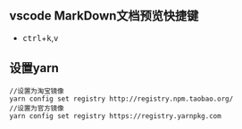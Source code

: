 ## vscode MarkDown文档预览快捷键
  - <kbd>ctrl</kbd>+<kbd>k</kbd>,<kbd>v</kbd>
## 设置yarn 
  ```
  //设置为淘宝镜像
  yarn config set registry http://registry.npm.taobao.org/
  //设置为官方镜像
  yarn config set registry https://registry.yarnpkg.com
  ``` 